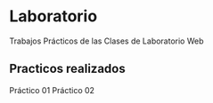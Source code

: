 # Laboratorio
Trabajos Prácticos de las Clases de Laboratorio Web
## Practicos realizados
Práctico 01
Práctico 02